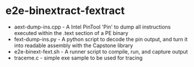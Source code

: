 # e2e-binextract-fextract

- aext-dump-ins.cpp - A Intel PinTool 'Pin' to dump all instructions executed within the .text section of a PE binary
- fext-dump-ins.py - A python script to decode the pin output, and turn it into readable assembly with the Capstone library
- e2e-binext-fext.sh - A runner script to compile, run, and capture output
- traceme.c - simple exe sample to be used for tracing

